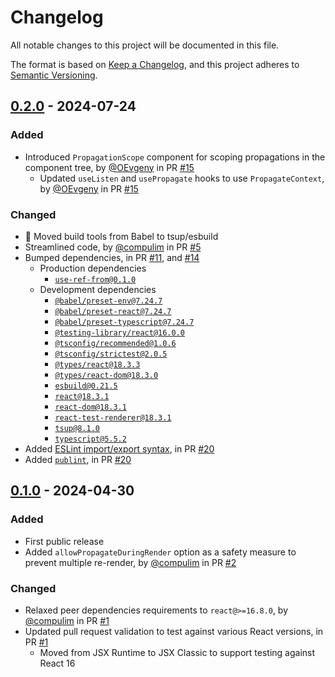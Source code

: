 # Changelog

All notable changes to this project will be documented in this file.

The format is based on [Keep a Changelog](https://keepachangelog.com/en/1.0.0/),
and this project adheres to [Semantic Versioning](https://semver.org/spec/v2.0.0.html).

## [0.2.0] - 2024-07-24

### Added

- Introduced `PropagationScope` component for scoping propagations in the component tree, by [@OEvgeny](https://github.com/OEvgeny) in PR [#15](https://github.com/compulim/use-propagate/pull/15)
  - Updated `useListen` and `usePropagate` hooks to use `PropagateContext`, by [@OEvgeny](https://github.com/OEvgeny) in PR [#15](https://github.com/compulim/use-propagate/pull/15)

### Changed

- 💢 Moved build tools from Babel to tsup/esbuild
- Streamlined code, by [@compulim](https://github.com/compulim) in PR [#5](https://github.com/compulim/use-propagate/pull/5)
- Bumped dependencies, in PR [#11](https://github.com/compulim/use-propagate/pull/11), and [#14](https://github.com/compulim/use-propagate/pull/14)
   - Production dependencies
      - [`use-ref-from@0.1.0`](https://npmjs.com/package/use-ref-from/v/0.1.0)
   - Development dependencies
      - [`@babel/preset-env@7.24.7`](https://npmjs.com/package/@babel/preset-env/v/7.24.7)
      - [`@babel/preset-react@7.24.7`](https://npmjs.com/package/@babel/preset-react/v/7.24.7)
      - [`@babel/preset-typescript@7.24.7`](https://npmjs.com/package/@babel/preset-typescript/v/7.24.7)
      - [`@testing-library/react@16.0.0`](https://npmjs.com/package/@testing-library/react/v/16.0.0)
      - [`@tsconfig/recommended@1.0.6`](https://npmjs.com/package/@tsconfig/recommended/v/1.0.6)
      - [`@tsconfig/strictest@2.0.5`](https://npmjs.com/package/@tsconfig/strictest/v/2.0.5)
      - [`@types/react@18.3.3`](https://npmjs.com/package/@types/react/v/18.3.3)
      - [`@types/react-dom@18.3.0`](https://npmjs.com/package/@types/react-dom/v/18.3.0)
      - [`esbuild@0.21.5`](https://npmjs.com/package/esbuild/v/0.21.5)
      - [`react@18.3.1`](https://npmjs.com/package/react/v/18.3.1)
      - [`react-dom@18.3.1`](https://npmjs.com/package/react-dom/v/18.3.1)
      - [`react-test-renderer@18.3.1`](https://npmjs.com/package/react-test-renderer/v/18.3.1)
      - [`tsup@8.1.0`](https://npmjs.com/package/tsup/v/8.1.0)
      - [`typescript@5.5.2`](https://npmjs.com/package/typescript/v/5.5.2)
- Added [ESLint import/export syntax](https://npmjs.com/package/eslint-plugin-import), in PR [#20](https://github.com/compulim/use-propagate/pull/20)
- Added [`publint`](https://npmjs.com/package/publint), in PR [#20](https://github.com/compulim/use-propagate/pull/20)

## [0.1.0] - 2024-04-30

### Added

- First public release
- Added `allowPropagateDuringRender` option as a safety measure to prevent multiple re-render, by [@compulim](https://github.com/compulim) in PR [#2](https://github.com/compulim/use-propagate/pull/2)

### Changed

- Relaxed peer dependencies requirements to `react@>=16.8.0`, by [@compulim](https://github.com/compulim) in PR [#1](https://github.com/compulim/use-propagate/pull/1)
- Updated pull request validation to test against various React versions, in PR [#1](https://github.com/compulim/use-propagate/pull/1)
   - Moved from JSX Runtime to JSX Classic to support testing against React 16

[0.2.0]: https://github.com/compulim/use-propagate/compare/v0.1.0...v0.2.0
[0.1.0]: https://github.com/compulim/use-propagate/releases/tag/v0.1.0
